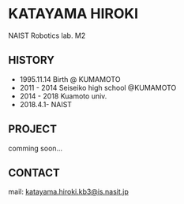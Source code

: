 # KATAYAMA HIROKI
NAIST Robotics lab. M2

## HISTORY
- 1995.11.14 Birth @ KUMAMOTO
- 2011 - 2014 Seiseiko high school @KUMAMOTO
- 2014 - 2018 Kuamoto univ.
- 2018.4.1-	NAIST 

## PROJECT
comming soon...

## CONTACT
mail: katayama.hiroki.kb3@is.nasit.jp